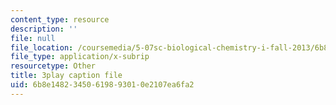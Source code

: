 ```yaml
---
content_type: resource
description: ''
file: null
file_location: /coursemedia/5-07sc-biological-chemistry-i-fall-2013/6b8e14823450619893010e2107ea6fa2_cEoteBfcBE0.srt
file_type: application/x-subrip
resourcetype: Other
title: 3play caption file
uid: 6b8e1482-3450-6198-9301-0e2107ea6fa2
---
```


